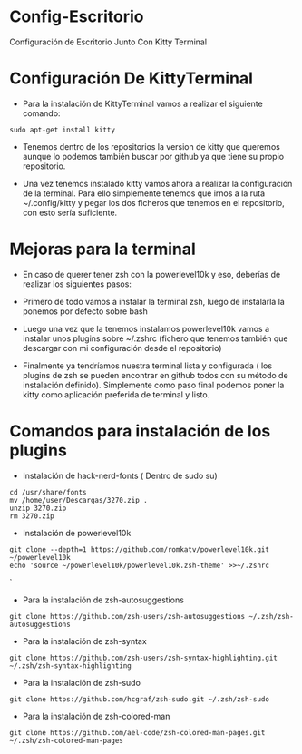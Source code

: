 # Config-Escritorio
Configuración de Escritorio Junto Con Kitty Terminal

# Configuración De KittyTerminal

* Para la instalación de KittyTerminal vamos a realizar el siguiente comando: 

```
sudo apt-get install kitty

```
* Tenemos dentro de los repositorios la version de kitty que queremos aunque lo podemos también buscar por github ya que tiene su propio repositorio.

* Una vez tenemos instalado kitty vamos ahora a realizar la configuración de la terminal. Para ello simplemente tenemos que irnos a la ruta ~/.config/kitty y pegar los dos ficheros que tenemos en el repositorio, con esto sería suficiente.

# Mejoras para la terminal

* En caso de querer tener zsh con la powerlevel10k y eso, deberías de realizar los siguientes pasos:

* Primero de todo vamos a instalar la terminal zsh, luego de instalarla la ponemos por defecto sobre bash

* Luego una vez que la tenemos instalamos powerlevel10k vamos a instalar unos plugins sobre ~/.zshrc (fichero que tenemos también que descargar con mi configuración desde el repositorio)

* Finalmente ya tendríamos nuestra terminal lista y configurada ( los plugins de zsh se pueden encontrar en github todos con su método de instalación definido). Simplemente como paso final podemos poner la kitty como aplicación preferida de terminal y listo.

# Comandos para instalación de los plugins
* Instalación de hack-nerd-fonts ( Dentro de sudo su)
```
cd /usr/share/fonts
mv /home/user/Descargas/3270.zip .
unzip 3270.zip
rm 3270.zip
```
* Instalación de powerlevel10k
```
git clone --depth=1 https://github.com/romkatv/powerlevel10k.git ~/powerlevel10k
echo 'source ~/powerlevel10k/powerlevel10k.zsh-theme' >>~/.zshrc
```
`
* Para la instalación de zsh-autosuggestions
```
git clone https://github.com/zsh-users/zsh-autosuggestions ~/.zsh/zsh-autosuggestions
```
* Para la instalación de zsh-syntax
```
git clone https://github.com/zsh-users/zsh-syntax-highlighting.git ~/.zsh/zsh-syntax-highlighting

```
* Para la instalación de zsh-sudo
```
git clone https://github.com/hcgraf/zsh-sudo.git ~/.zsh/zsh-sudo

```
* Para la instalación de zsh-colored-man
```
git clone https://github.com/ael-code/zsh-colored-man-pages.git ~/.zsh/zsh-colored-man-pages
```
